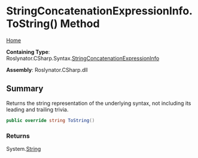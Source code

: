 <a name="_top"></a>

# StringConcatenationExpressionInfo\.ToString\(\) Method

[Home](../../../../../README.md#_top)

**Containing Type**: Roslynator\.CSharp\.Syntax\.[StringConcatenationExpressionInfo](../README.md#_top)

**Assembly**: Roslynator\.CSharp\.dll

## Summary

Returns the string representation of the underlying syntax, not including its leading and trailing trivia\.

```csharp
public override string ToString()
```

### Returns

System\.[String](https://docs.microsoft.com/en-us/dotnet/api/system.string)

